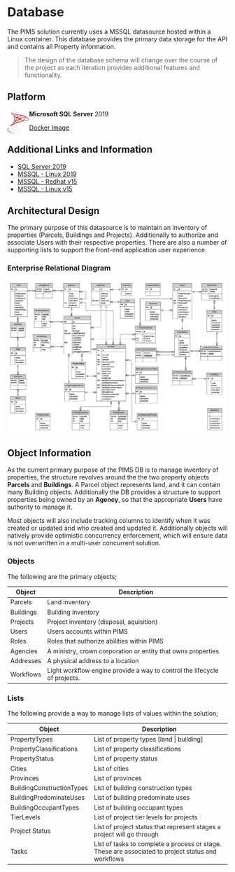 # Database

The PIMS solution currently uses a MSSQL datasource hosted within a Linux container. This database provides the primary data storage for the API and contains all Property information.

> The design of the database schema will change over the course of the project as each iteration provides additional features and functionality.

## Platform

<img src="./images/logo-mssql.svg" width="50" style="float:left">

**Microsoft SQL Server** 2019

[Docker Image](mcr.microsoft.com/mssql/rhel/server:2019-latest)

## Additional Links and Information

- [SQL Server 2019](https://www.microsoft.com/en-ca/sql-server/sql-server-2019)
- [MSSQL - Linux 2019](https://docs.microsoft.com/en-us/sql/linux/sql-server-linux-release-notes-2019?view=sql-server-ver15)
- [MSSQL - Redhat v15](https://docs.microsoft.com/en-us/sql/linux/quickstart-install-connect-red-hat?view=sql-server-ver15)
- [MSSQL - Linux v15](https://docs.microsoft.com/en-us/sql/linux/sql-server-linux-setup?view=sql-server-ver15)

## Architectural Design

The primary purpose of this datasource is to maintain an inventory of properties (Parcels, Buildings and Projects). Additionally to authorize and associate Users with their respective properties. There are also a number of supporting lists to support the front-end application user experience.

### Enterprise Relational Diagram

![database](./images/db-erd.png)

## Object Information

As the current primary purpose of the PIMS DB is to manage inventory of properties, the structure revolves around the the two property objects **Parcels** and **Buildings**. A Parcel object represents land, and it can contain many Building objects. Additionally the DB provides a structure to support properties being owned by an **Agency**, so that the appropriate **Users** have authority to manage it.

Most objects will also include tracking columns to identify when it was created or updated and who created and updated it. Additionally objects will natively provide optimistic concurrency enforcement, which will ensure data is not overwritten in a multi-user concurrent solution.

### Objects

The following are the primary objects;

| Object    | Description                                                               |
| --------- | ------------------------------------------------------------------------- |
| Parcels   | Land inventory                                                            |
| Buildings | Building inventory                                                        |
| Projects  | Project inventory (disposal, aquisition)                                  |
| Users     | Users accounts within PIMS                                                |
| Roles     | Roles that authorize abilities within PIMS                                |
| Agencies  | A ministry, crown corporation or entity that owns properties              |
| Addresses | A physical address to a location                                          |
| Workflows | Light workflow engine provide a way to control the lifecycle of projects. |

### Lists

The following provide a way to manage lists of values within the solution;

| Object                    | Description                                                                                        |
| ------------------------- | -------------------------------------------------------------------------------------------------- |
| PropertyTypes             | List of property types [land \| building]                                                          |
| PropertyClassifications   | List of property classifications                                                                   |
| PropertyStatus            | List of property status                                                                            |
| Cities                    | List of cities                                                                                     |
| Provinces                 | List of provinces                                                                                  |
| BuildingConstructionTypes | List of building construction types                                                                |
| BuildingPredominateUses   | List of building predominate uses                                                                  |
| BuildingOccupantTypes     | List of building occupant types                                                                    |
| TierLevels                | List of project tier levels for projects                                                           |
| Project Status            | List of project status that represent stages a project will go through                             |
| Tasks                     | List of tasks to complete a process or stage. These are associated to project status and workflows |
